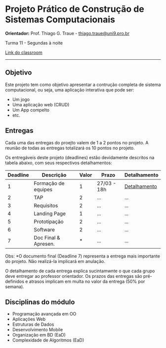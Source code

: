 # Projeto Prático de Construção de Sistemas Computacionais

**Orientador:** Prof. Thiago G. Traue - thiago.traue@uni9.pro.br

Turma 11 - Segundas à noite

[Link do classroom](https://classroom.google.com/c/NTkzODc0ODkzNDAy?cjc=orpmqxb)

***

## Objetivo

Este projeto tem como objetivo apresentar a contrução completa de sistema computacional, ou seja, uma aplicação interativa que pode ser:

- Um jogo
- Uma aplicação web (CRUD)
- Um App compelto
- etc.

## Entregas

Cada uma das entregas do proejto valem de 1 a 2 pontos no projeto. A reunião de todas as entregas totalizará os 10 pontos no projeto.

Os entregáveis deste projeto (deadlines) estão devidamente descritos na tabela abaixo, com seus respectivos detalhamentos:

| Deadline | Descrição           | Valor | Prazo       | Detalhamento |
|----------|---------------------|-------|-------------|--------------|
| 1        | Formação de equipes | 1     | 27/03 - 18h | [Detalhamento](https://docs.google.com/document/d/1RVBb8Yz8n6fgFCbADvU66IMxQQrls4_NM40XVk5GVH4) |
| 2        | TAP                 | 2     | ...         | ...          |
| 3        | Requisitos          | 2     | ...         | ...          |
| 4        | Landing Page        | 1     | ...         | ...          |
| 5        | Prototipação        | 2     | ...         | ...          |
| 6        | Software            | 2     | ...         | ...          |
| 7        | Doc Final & Apresen.| *     | ...         | ...          |

 Obs: *O documento final (Deadline 7) representa a entrega mais importante do projeto. Não realizá-la implicará em anulação.

 O detalhamento de cada entrega explica sucintamwnte o que cada grupo deve entregar ao professor orientador. Os prazos das entregas são pré-definidos e atrasos implicam em multa no valor da entrega (50% por semana).

## Disciplinas do módulo

- Programação avançada em OO
- Aplicações Web
- Estruturas de Dados
- Desenvolvimento Mobile
- Organização em BD (EaD)
- Complexidade de Algoritmos (EaD)
